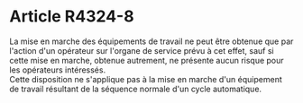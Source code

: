 # Article R4324-8

  
La mise en marche des équipements de travail ne peut être obtenue que par l'action d'un opérateur sur l'organe de service prévu à cet effet, sauf si cette mise en marche, obtenue autrement, ne présente aucun risque pour les opérateurs intéressés.   
Cette disposition ne s'applique pas à la mise en marche d'un équipement de travail résultant de la séquence normale d'un cycle automatique.